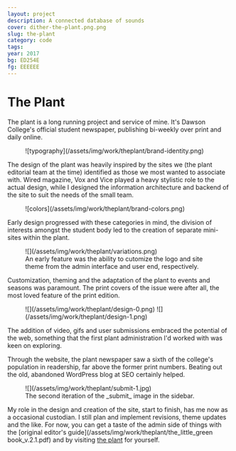 ```yaml
---
layout: project
description: A connected database of sounds
cover: dither-the-plant.png.png
slug: the-plant
category: code
tags:
year: 2017
bg: ED254E
fg: EEEEEE
---
```

# The Plant

The plant is a long running project and service of mine. It's Dawson College's official student newspaper, publishing bi-weekly over print and daily online.

<figure>![typography](/assets/img/work/theplant/brand-identity.png)</figure>

The design of the plant was heavily inspired by the sites we (the plant editorial team at the time) identified as those we most wanted to associate with. Wired magazine, Vox and Vice played a heavy stylistic role to the actual design, while I designed the information architecture and backend of the site to suit the needs of the small team.

<figure>![colors](/assets/img/work/theplant/brand-colors.png)</figure>

Early design progressed with these categories in mind, the division of interests amongst the student body led to the creation of separate mini-sites within the plant.

<figure>![](/assets/img/work/theplant/variations.png)

<figcaption>An early feature was the ability to cutomize the logo and site theme from the admin interface and user end, respectively.</figcaption>

</figure>

Customization, theming and the adaptation of the plant to events and seasons was paramount. The print covers of the issue were after all, the most loved feature of the print edition.

<figure>![](/assets/img/work/theplant/design-0.png) ![](/assets/img/work/theplant/design-1.png)</figure>

The addition of video, gifs and user submissions embraced the potential of the web, something that the first plant administration I'd worked with was keen on exploring.

Through the website, the plant newspaper saw a sixth of the college's population in readership, far above the former print numbers. Beating out the old, abandoned WordPress blog at SEO certainly helped.

<figure>![](/assets/img/work/theplant/submit-1.jpg)

<figcaption>The second iteration of the _submit_ image in the sidebar.</figcaption>

</figure>

My role in the design and creation of the site, start to finish, has me now as a occasional custodian. I still plan and implement revisions, theme updates and the like. For now, you can get a taste of the admin side of things with the [original editor's guide](/assets/img/work/theplant/the_little_green book_v.2.1.pdf) and by visiting [the plant](http://theplantnewspaper.com) for yourself.
